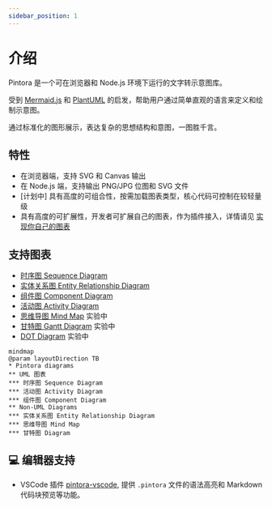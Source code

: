 ```yaml
---
sidebar_position: 1
---
```

# 介绍

Pintora 是一个可在浏览器和 Node.js 环境下运行的文字转示意图库。

受到 [Mermaid.js](https://mermaid-js.github.io/mermaid/#/) 和 [PlantUML](https://plantuml.com/) 的启发，帮助用户通过简单直观的语言来定义和绘制示意图。

通过标准化的图形展示，表达复杂的思想结构和意图，一图胜千言。

## 特性

- 在浏览器端，支持 SVG 和 Canvas 输出
- 在 Node.js 端，支持输出 PNG/JPG 位图和 SVG 文件
- \[计划中\] 具有高度的可组合性，按需加载图表类型，核心代码可控制在较轻量级
- 具有高度的可扩展性，开发者可扩展自己的图表，作为插件接入，详情请见 [实现你自己的图表](./advanced/write-a-custom-diagram.md)

## 支持图表

- [时序图 Sequence Diagram](./diagrams/sequence-diagram.mdx)
- [实体关系图 Entity Relationship Diagram](./diagrams/er-diagram.mdx)
- [组件图 Component Diagram](./diagrams/component-diagram.mdx)
- [活动图 Activity Diagram](./diagrams/activity-diagram.mdx)
- [思维导图 Mind Map](./diagrams/mindmap.mdx) <span class="badge badge--info">实验中</span>
- [甘特图 Gantt Diagram](./diagrams/gantt-diagram.mdx) <span class="badge badge--info">实验中</span>
- [DOT Diagram](./diagrams/dot-diagram.mdx) <span class="badge badge--info">实验中</span>

```pintora play
mindmap
@param layoutDirection TB
* Pintora diagrams
** UML 图表
*** 时序图 Sequence Diagram
*** 活动图 Activity Diagram
*** 组件图 Component Diagram
** Non-UML Diagrams
*** 实体关系图 Entity Relationship Diagram
*** 思维导图 Mind Map
*** 甘特图 Diagram
```

## 💻 编辑器支持

- VSCode 插件 [pintora-vscode](https://marketplace.visualstudio.com/items?itemName=hikerpig.pintora-vscode), 提供 `.pintora` 文件的语法高亮和 Markdown 代码块预览等功能。
